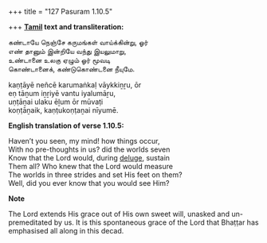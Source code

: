 +++
title = "127 Pasuram 1.10.5"

+++
**[Tamil](/definition/tamil#history "show Tamil definitions") text and transliteration:**

கண்டாயே நெஞ்சே கருமங்கள் வாய்க்கின்று, ஓர்  
எண் தானும் இன்றியே வந்து இயலுமாறு,  
உண்டானை உலகு ஏழும் ஓர் மூவடி  
கொண்டானைக், கண்டுகொண்டனை நீயுமே.

kaṇṭāyē neñcē karumaṅkaḷ vāykkiṉṟu, ōr  
eṇ tāṉum iṉṟiyē vantu iyalumāṟu,  
uṇṭāṉai ulaku ēḻum ōr mūvaṭi  
koṇṭāṉaik, kaṇṭukoṇṭaṉai nīyumē.

**English translation of verse 1.10.5:**

Haven’t you seen, my mind! how things occur,  
With no pre-thoughts in us? did the worlds seven  
Know that the Lord would, during [deluge](/definition/deluge#history "show deluge definitions"), sustain  
Them all? Who knew that the Lord would measure  
The worlds in three strides and set His feet on them?  
Well, did you ever know that you would see Him?

**Note**

The Lord extends His grace out of His own sweet will, unasked and un-premeditated by us. It is this spontaneous grace of the Lord that Bhaṭṭar has emphasised all along in this decad.


